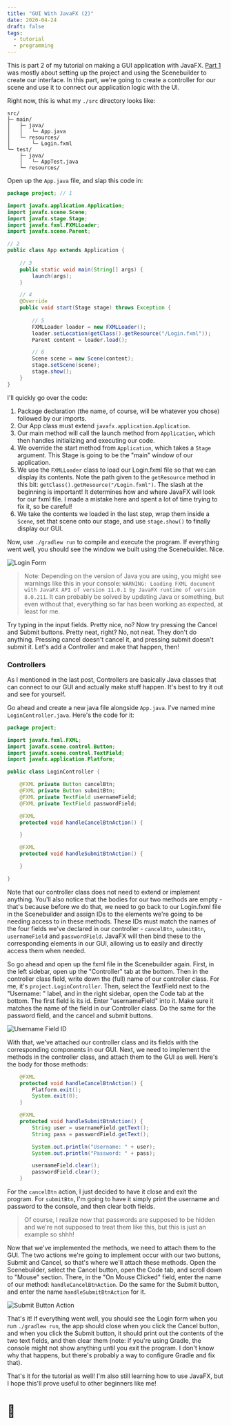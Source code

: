 ```yaml
---
title: "GUI With JavaFX (2)"
date: 2020-04-24
draft: false
tags: 
  - tutorial
  - programming
---
```


This is part 2 of my tutorial on making a GUI application with JavaFX. [Part 1](/posts/gui-with-javafx-1) was mostly about setting up the project and using the Scenebuilder to create our interface. In this part, we're going to create a controller for our scene and use it to connect our application logic with the UI.

Right now, this is what my `./src` directory looks like:
```
src/
├─ main/
│   ├─ java/
│   │   └─ App.java
│   └─ resources/
│       └─ Login.fxml
└─ test/
    ├─ java/
    │   └─ AppTest.java
    └─ resources/

```

Open up the `App.java` file, and slap this code in:

```java
package project; // 1

import javafx.application.Application;
import javafx.scene.Scene;
import javafx.stage.Stage;
import javafx.fxml.FXMLLoader;
import javafx.scene.Parent;

// 2
public class App extends Application {
    
    // 3
    public static void main(String[] args) {
        launch(args);
    }

    // 4
    @Override
    public void start(Stage stage) throws Exception {        
        
        // 5
        FXMLLoader loader = new FXMLLoader();
        loader.setLocation(getClass().getResource("/Login.fxml"));
        Parent content = loader.load();

        // 6
        Scene scene = new Scene(content);
        stage.setScene(scene);
        stage.show();
    }
}

```

I'll quickly go over the code:

1. Package declaration (the name, of course, will be whatever you chose) followed by our imports.
2. Our App class must extend `javafx.application.Application`.
3. Our main method will call the launch method from `Application`, which then handles initializing and executing our code.
4. We override the start method from `Application`, which takes a `Stage` argument. This Stage is going to be the "main" window of our application.
5. We use the `FXMLLoader` class to load our Login.fxml file so that we can display its contents. Note the path given to the `getResource` method in this bit: `getClass().getResource("/Login.fxml")`. The slash at the beginning is important! It determines how and where JavaFX will look for our fxml file. I made a mistake here and spent a lot of time trying to fix it, so be careful! 
6. We take the contents we loaded in the last step, wrap them inside a `Scene`, set that scene onto our stage, and use `stage.show()` to finally display our GUI.

Now, use `./gradlew run` to compile and execute the program. If everything went well, you should see the window we built using the Scenebuilder. Nice.

![Login Form](/images/gui-with-javafx-2/LoginForm.png)

> Note: Depending on the version of Java you are using, you might see warnings like this in your console:
> `WARNING: Loading FXML document with JavaFX API of version 11.0.1 by JavaFX runtime of version 8.0.211`.
> It can probably be solved by updating Java or something, but even without that, everything so far has been 
> working as expected, at least for me.

Try typing in the input fields. Pretty nice, no? Now try pressing the Cancel and Submit buttons. Pretty neat, right? No, not neat. They don't do anything. Pressing cancel doesn't cancel it, and pressing submit doesn't submit it. Let's add a Controller and make that happen, then!

### Controllers

As I mentioned in the last post, Controllers are basically Java classes that can connect to our GUI and actually make stuff happen. It's best to try it out and see for yourself.

Go ahead and create a new java file alongside `App.java`. I've named mine `LoginController.java`. Here's the code for it:

```java
package project;

import javafx.fxml.FXML;
import javafx.scene.control.Button;
import javafx.scene.control.TextField;
import javafx.application.Platform;

public class LoginController {

    @FXML private Button cancelBtn;
    @FXML private Button submitBtn;
    @FXML private TextField usernameField;
    @FXML private TextField passwordField;

    @FXML
    protected void handleCancelBtnAction() {

    }

    @FXML
    protected void handleSubmitBtnAction() {

    }

}

```

Note that our controller class does not need to extend or implement anything. You'll also notice that the bodies for our two methods are empty - that's because before we do that, we need to go back to our Login.fxml file in the Scenebuilder and assign IDs to the elements we're going to be needing access to in these methods. These IDs must match the names of the four fields we've declared in our controller - `cancelBtn`, `submitBtn`, `usernameField` and `passwordField`. JavaFX will then bind these to the corresponding elements in our GUI, allowing us to easily and directly access them when needed.

So go ahead and open up the fxml file in the Scenebuilder again. First, in the left sidebar, open up the "Controller" tab at the bottom. Then in the controller class field, write down the (full) name of our controller class. For me, it's `project.LoginController`. Then, select the TextField next to the "Username: " label, and in the right sidebar, open the Code tab at the bottom. The first field is its id. Enter "usernameField" into it. Make sure it matches the name of the field in our Controller class. Do the same for the password field, and the cancel and submit buttons.

![Username Field ID](/images/gui-with-javafx-2/UsernameFieldId.png)

With that, we've attached our controller class and its fields with the corresponding components in our GUI. Next, we need to implement the methods in the controller class, and attach them to the GUI as well. Here's the body for those methods:

```java
    @FXML
    protected void handleCancelBtnAction() {
        Platform.exit();
        System.exit(0);
    }

    @FXML
    protected void handleSubmitBtnAction() {
        String user = usernameField.getText();
        String pass = passwordField.getText();

        System.out.println("Username: " + user);
        System.out.println("Password: " + pass);

        usernameField.clear();
        passwordField.clear();
    }

```

For the `cancelBtn` action, I just decided to have it close and exit the program. For `submitBtn`, I'm going to have it simply print the username and password to the console, and then clear both fields.

> Of course, I realize now that passwords are supposed to be hidden and we're not supposed to treat them like this, but this is just an example so shhh!

Now that we've implemented the methods, we need to attach them to the GUI. The two actions we're going to implement occur with our two buttons, Submit and Cancel, so that's where we'll attach these methods. Open the Scenebuilder, select the Cancel button, open the Code tab, and scroll down to "Mouse" section. There, in the "On Mouse Clicked" field, enter the name of our method: `handleCancelBtnAction`. Do the same for the Submit button, and enter the name `handleSubmitBtnAction` for it.

![Submit Button Action](/images/gui-with-javafx-2/SubmitButtonAction.png)

That's it! If everything went well, you should see the Login form when you run `./gradlew run`, the app should close when you click the Cancel button, and when you click the Submit button, it should print out the contents of the two text fields, and then clear them (note: if you're using Gradle, the console might not show anything until you exit the program. I don't know why that happens, but there's probably a way to configure Gradle and fix that).

That's it for the tutorial as well! I'm also still learning how to use JavaFX, but I hope this'll prove useful to other beginners like me!

# 👋

